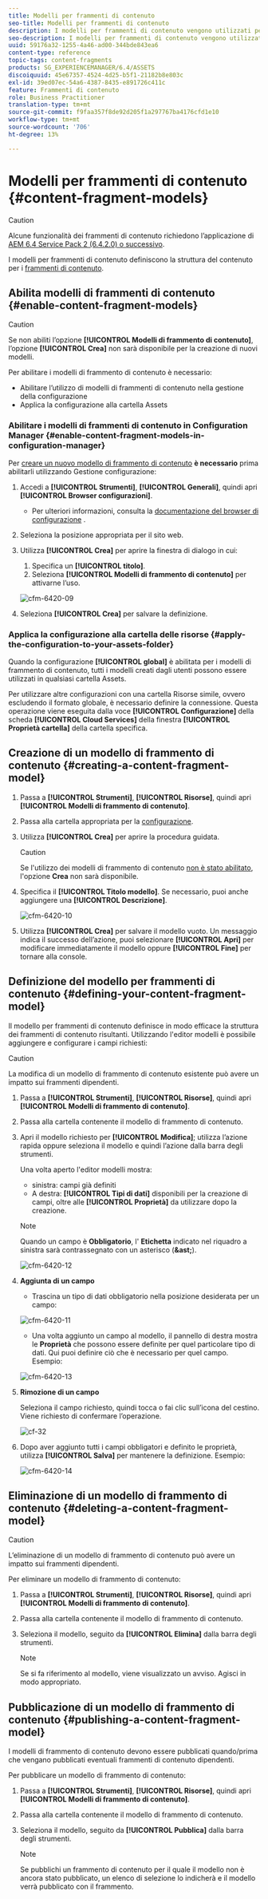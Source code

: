 ```yaml
---
title: Modelli per frammenti di contenuto
seo-title: Modelli per frammenti di contenuto
description: I modelli per frammenti di contenuto vengono utilizzati per creare frammenti di contenuto con contenuto strutturato.
seo-description: I modelli per frammenti di contenuto vengono utilizzati per creare frammenti di contenuto con contenuto strutturato.
uuid: 59176a32-1255-4a46-ad00-344bde843ea6
content-type: reference
topic-tags: content-fragments
products: SG_EXPERIENCEMANAGER/6.4/ASSETS
discoiquuid: 45e67357-4524-4d25-b5f1-21182b8e803c
exl-id: 39ed07ec-54a6-4387-8435-e891726c411c
feature: Frammenti di contenuto
role: Business Practitioner
translation-type: tm+mt
source-git-commit: f9faa357f8de92d205f1a297767ba4176cfd1e10
workflow-type: tm+mt
source-wordcount: '706'
ht-degree: 13%

---
```


# Modelli per frammenti di contenuto {#content-fragment-models}

>[!CAUTION]
>
>Alcune funzionalità dei frammenti di contenuto richiedono l’applicazione di [AEM 6.4 Service Pack 2 (6.4.2.0) o successivo](../release-notes/sp-release-notes.md).

I modelli per frammenti di contenuto definiscono la struttura del contenuto per i [frammenti di contenuto](content-fragments.md).

## Abilita modelli di frammenti di contenuto {#enable-content-fragment-models}

>[!CAUTION]
>
>Se non abiliti l’opzione **[!UICONTROL Modelli di frammento di contenuto]**, l’opzione **[!UICONTROL Crea]** non sarà disponibile per la creazione di nuovi modelli.

Per abilitare i modelli di frammento di contenuto è necessario:

* Abilitare l’utilizzo di modelli di frammenti di contenuto nella gestione della configurazione
* Applica la configurazione alla cartella Assets

### Abilitare i modelli di frammenti di contenuto in Configuration Manager {#enable-content-fragment-models-in-configuration-manager}

Per [creare un nuovo modello di frammento di contenuto](#creating-a-content-fragment-model) **è necessario** prima abilitarli utilizzando Gestione configurazione:

1. Accedi a **[!UICONTROL Strumenti]**, **[!UICONTROL Generali]**, quindi apri **[!UICONTROL Browser configurazioni]**.
   * Per ulteriori informazioni, consulta la [documentazione del browser di configurazione](/help/sites-administering/configurations.md) .
1. Seleziona la posizione appropriata per il sito web.
1. Utilizza **[!UICONTROL Crea]** per aprire la finestra di dialogo in cui:

   1. Specifica un **[!UICONTROL titolo]**.
   1. Seleziona **[!UICONTROL Modelli di frammento di contenuto]** per attivarne l’uso.

   ![cfm-6420-09](assets/cfm-6420-09.png)

1. Seleziona **[!UICONTROL Crea]** per salvare la definizione.

### Applica la configurazione alla cartella delle risorse {#apply-the-configuration-to-your-assets-folder}

Quando la configurazione **[!UICONTROL global]** è abilitata per i modelli di frammento di contenuto, tutti i modelli creati dagli utenti possono essere utilizzati in qualsiasi cartella Assets.

Per utilizzare altre configurazioni con una cartella Risorse simile, ovvero escludendo il formato globale, è necessario definire la connessione. Questa operazione viene eseguita dalla voce **[!UICONTROL Configurazione]** della scheda **[!UICONTROL Cloud Services]** della finestra **[!UICONTROL Proprietà cartella]** della cartella specifica.

## Creazione di un modello di frammento di contenuto {#creating-a-content-fragment-model}

1. Passa a **[!UICONTROL Strumenti]**, **[!UICONTROL Risorse]**, quindi apri **[!UICONTROL Modelli di frammento di contenuto]**.
1. Passa alla cartella appropriata per la [configurazione](#enable-content-fragment-models).
1. Utilizza **[!UICONTROL Crea]** per aprire la procedura guidata.

   >[!CAUTION]
   >
   >Se l&#39;utilizzo dei modelli di frammento di contenuto [non è stato abilitato](#enable-content-fragment-models), l&#39;opzione **Crea** non sarà disponibile.

1. Specifica il **[!UICONTROL Titolo modello]**. Se necessario, puoi anche aggiungere una **[!UICONTROL Descrizione]**.

   ![cfm-6420-10](assets/cfm-6420-10.png)

1. Utilizza **[!UICONTROL Crea]** per salvare il modello vuoto. Un messaggio indica il successo dell’azione, puoi selezionare **[!UICONTROL Apri]** per modificare immediatamente il modello oppure **[!UICONTROL Fine]** per tornare alla console.

## Definizione del modello per frammenti di contenuto {#defining-your-content-fragment-model}

Il modello per frammenti di contenuto definisce in modo efficace la struttura dei frammenti di contenuto risultanti. Utilizzando l&#39;editor modelli è possibile aggiungere e configurare i campi richiesti:

>[!CAUTION]
>
>La modifica di un modello di frammento di contenuto esistente può avere un impatto sui frammenti dipendenti.

1. Passa a **[!UICONTROL Strumenti]**, **[!UICONTROL Risorse]**, quindi apri **[!UICONTROL Modelli di frammento di contenuto]**.

1. Passa alla cartella contenente il modello di frammento di contenuto.
1. Apri il modello richiesto per **[!UICONTROL Modifica]**; utilizza l’azione rapida oppure seleziona il modello e quindi l’azione dalla barra degli strumenti.

   Una volta aperto l&#39;editor modelli mostra:

   * sinistra: campi già definiti
   * A destra: **[!UICONTROL Tipi di dati]** disponibili per la creazione di campi, oltre alle **[!UICONTROL Proprietà]** da utilizzare dopo la creazione.

   >[!NOTE]
   >
   >Quando un campo è **Obbligatorio**, l&#39; **Etichetta** indicato nel riquadro a sinistra sarà contrassegnato con un asterisco (**&amp;ast;**).

   ![cfm-6420-12](assets/cfm-6420-12.png)

1. **Aggiunta di un campo**

   * Trascina un tipo di dati obbligatorio nella posizione desiderata per un campo:

   ![cfm-6420-11](assets/cfm-6420-11.png)

   * Una volta aggiunto un campo al modello, il pannello di destra mostra le **Proprietà** che possono essere definite per quel particolare tipo di dati. Qui puoi definire ciò che è necessario per quel campo. Esempio:

   ![cfm-6420-13](assets/cfm-6420-13.png)

1. **Rimozione di un campo**

   Seleziona il campo richiesto, quindi tocca o fai clic sull’icona del cestino. Viene richiesto di confermare l’operazione.

   ![cf-32](assets/cf-32.png)

1. Dopo aver aggiunto tutti i campi obbligatori e definito le proprietà, utilizza **[!UICONTROL Salva]** per mantenere la definizione. Esempio:

   ![cfm-6420-14](assets/cfm-6420-14.png)

## Eliminazione di un modello di frammento di contenuto {#deleting-a-content-fragment-model}

>[!CAUTION]
>
>L’eliminazione di un modello di frammento di contenuto può avere un impatto sui frammenti dipendenti.

Per eliminare un modello di frammento di contenuto:

1. Passa a **[!UICONTROL Strumenti]**, **[!UICONTROL Risorse]**, quindi apri **[!UICONTROL Modelli di frammento di contenuto]**.

1. Passa alla cartella contenente il modello di frammento di contenuto.
1. Seleziona il modello, seguito da **[!UICONTROL Elimina]** dalla barra degli strumenti.

   >[!NOTE]
   >
   >Se si fa riferimento al modello, viene visualizzato un avviso. Agisci in modo appropriato.

## Pubblicazione di un modello di frammento di contenuto {#publishing-a-content-fragment-model}

I modelli di frammento di contenuto devono essere pubblicati quando/prima che vengano pubblicati eventuali frammenti di contenuto dipendenti.

Per pubblicare un modello di frammento di contenuto:

1. Passa a **[!UICONTROL Strumenti]**, **[!UICONTROL Risorse]**, quindi apri **[!UICONTROL Modelli di frammento di contenuto]**.

1. Passa alla cartella contenente il modello di frammento di contenuto.
1. Seleziona il modello, seguito da **[!UICONTROL Pubblica]** dalla barra degli strumenti.

   >[!NOTE]
   >
   >Se pubblichi un frammento di contenuto per il quale il modello non è ancora stato pubblicato, un elenco di selezione lo indicherà e il modello verrà pubblicato con il frammento.
